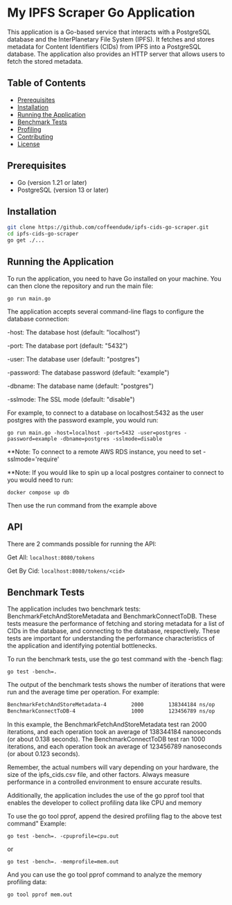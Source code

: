 # My IPFS Scraper Go Application

This application is a Go-based service that interacts with a PostgreSQL database and the InterPlanetary File System (IPFS). It fetches and stores metadata for Content Identifiers (CIDs) from IPFS into a PostgreSQL database. The application also provides an HTTP server that allows users to fetch the stored metadata.

## Table of Contents

- [Prerequisites](#prerequisites)
- [Installation](#installation)
- [Running the Application](#running-the-application)
- [Benchmark Tests](#benchmark-tests)
- [Profiling](#profiling)
- [Contributing](#contributing)
- [License](#license)

## Prerequisites

- Go (version 1.21 or later)
- PostgreSQL (version 13 or later)

## Installation

```bash
git clone https://github.com/coffeendude/ipfs-cids-go-scraper.git
cd ipfs-cids-go-scraper
go get ./...
```

## Running the Application
To run the application, you need to have Go installed on your machine. You can then clone the repository and run the main file:

`go run main.go`

The application accepts several command-line flags to configure the database connection:

-host: The database host (default: "localhost")

-port: The database port (default: "5432")

-user: The database user (default: "postgres")

-password: The database password (default: "example")

-dbname: The database name (default: "postgres")


-sslmode: The SSL mode (default: "disable")

For example, to connect to a database on localhost:5432 as the user postgres with the password example, you would run:

`go run main.go -host=localhost -port=5432 -user=postgres -password=example -dbname=postgres -sslmode=disable`

**Note: To connect to a remote AWS RDS instance, you need to set -sslmode='require'

**Note: If you would like to spin up a local postgres container to connect to you would need to run:

`docker compose up db`

Then use the run command from the example above

## API
There are 2 commands possible for running the API:

Get All:
`localhost:8080/tokens`

Get By Cid:
`localhost:8080/tokens/<cid>`

## Benchmark Tests
The application includes two benchmark tests: BenchmarkFetchAndStoreMetadata and BenchmarkConnectToDB. These tests measure the performance of fetching and storing metadata for a list of CIDs in the database, and connecting to the database, respectively. These tests are important for understanding the performance characteristics of the application and identifying potential bottlenecks.

To run the benchmark tests, use the go test command with the -bench flag:

`go test -bench=.`

The output of the benchmark tests shows the number of iterations that were run and the average time per operation. For example:

```bash
BenchmarkFetchAndStoreMetadata-4   	    2000	    138344184 ns/op
BenchmarkConnectToDB-4             	    1000	    123456789 ns/op
```

In this example, the BenchmarkFetchAndStoreMetadata test ran 2000 iterations, and each operation took an average of 138344184 nanoseconds (or about 0.138 seconds). The BenchmarkConnectToDB test ran 1000 iterations, and each operation took an average of 123456789 nanoseconds (or about 0.123 seconds).

Remember, the actual numbers will vary depending on your hardware, the size of the ipfs_cids.csv file, and other factors. Always measure performance in a controlled environment to ensure accurate results.

Additionally, the application includes the use of the go pprof tool that enables the developer to collect profiling data like CPU and memory

To use the go tool pprof, append the desired profiling flag to the above test command"
Example:

`go test -bench=. -cpuprofile=cpu.out` 

or

`go test -bench=. -memprofile=mem.out`

And you can use the go tool pprof command to analyze the memory profiling data:

`go tool pprof mem.out`